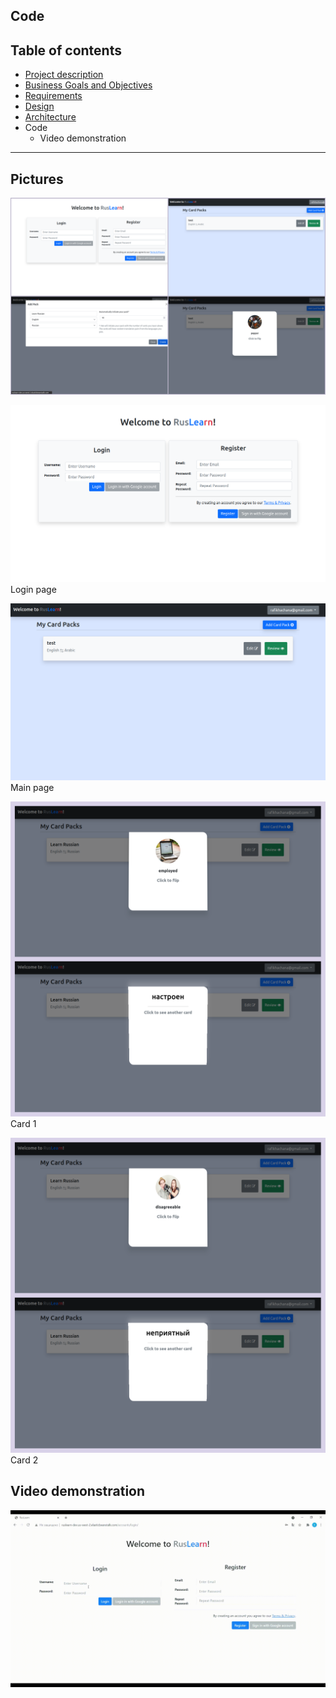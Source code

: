 ## Code

## Table of contents
- [Project description](../README.md)
- [Business Goals and Objectives](./README_buisiness_goals.md)
- [Requirements](./README_req.md)
- [Design](./README_design.md)
- [Architecture](./README_arch.md)
- Code
    - Video demonstration
---
## Pictures
![main_ex](../Docs/Demo/MainEx.png)

![login](../Docs/Demo/LogIn_page.png)
Login page

![main_page](../Docs/Demo/Main_page.png)
Main page

![ex_1](../Docs/Demo/ex1.png)
Card 1

![ex_2](../Docs/Demo/ex2.png)
Card 2

## Video demonstration
![ex_2](../Docs/Demo/Demo.gif)